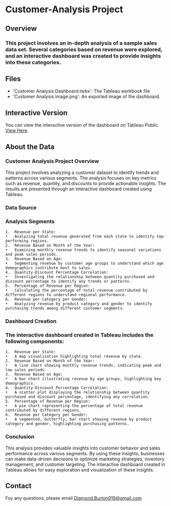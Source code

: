 # Customer-Analysis Project
## Overview 
### This project involves an in-depth analysis of a sample sales data set. Several categories based on revenue were explored, and an interactive dashboard was created to provide insights into these categories.
## Files
- 'Customer Analysis Dashboard.twbx': The Tableau workbook file
- 'Customer Analysis image.png': An exported image of the dashboard. 
## Interactive Version
You can view the interactive version of the dashboard on Tableau Public. [View Here](https://public.tableau.com/app/profile/diamond.burton/viz/CustomerAnalysisDashboardWB/Dashboard1?publish=yes).
## About the Data 
### Customer Analysis Project Overview

This project involves analyzing a customer dataset to identify trends and patterns across various segments. The analysis focuses on key metrics such as revenue, quantity, and discounts to provide actionable insights. The results are presented through an interactive dashboard created using Tableau.

### Data Source

### Analysis Segments

	1.	Revenue per State:
	•	Analyzing total revenue generated from each state to identify top-performing regions.
	2.	Revenue Based on Month of the Year:
	•	Examining monthly revenue trends to identify seasonal variations and peak sales periods.
	3.	Revenue Based on Age:
	•	Segmenting revenue by customer age groups to understand which age demographics contribute most to sales.
	4.	Quantity-Discount Percentage Correlation:
	•	Investigating the relationship between quantity purchased and discount percentage to identify any trends or patterns.
	5.	Percentage of Revenue per Region:
	•	Calculating the percentage of total revenue contributed by different regions to understand regional performance.
	6.	Revenue per Category per Gender:
	•	Analyzing revenue by product category and gender to identify purchasing trends among different customer segments.

### Dashboard Creation

### The interactive dashboard created in Tableau includes the following components:

	1.	Revenue per State:
	•	A map visualization highlighting total revenue by state.
	2.	Revenue Based on Month of the Year:
	•	A line chart showing monthly revenue trends, indicating peak and low sales periods.
	3.	Revenue Based on Age:
	•	A bar chart illustrating revenue by age groups, highlighting key demographics.
	4.	Quantity-Discount Percentage Correlation:
	•	A scatter plot displaying the relationship between quantity purchased and discount percentage, identifying any correlation.
	5.	Percentage of Revenue per Region:
	•	A pie chart representing the percentage of total revenue contributed by different regions.
	6.	Revenue per Category per Gender:
	•	A segmented, butterfly, bar chart showing revenue by product category and gender, highlighting purchasing patterns.

### Conclusion

This analysis provides valuable insights into customer behavior and sales performance across various segments. By using these insights, businesses can make data-driven decisions to optimize marketing strategies, inventory management, and customer targeting. The interactive dashboard created in Tableau allows for easy exploration and visualization of these insights.

## Contact 
Foy any questions, please email Diamond.Burton919@gmail.com
